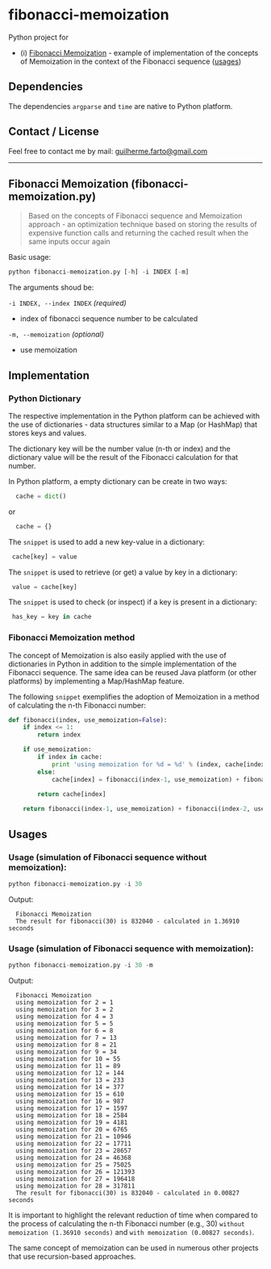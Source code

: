 # fibonacci-memoization

Python project for
* (i) [Fibonacci Memoization](#fibonacci-memoization) - example of implementation of the concepts of Memoization in the context of the Fibonacci sequence ([usages](#all-usages))

## Dependencies

The dependencies `argparse` and `time` are native to Python platform.

## Contact / License

Feel free to contact me by mail: guilherme.farto@gmail.com

---

<a name="fibonacci-memoization"></a>
## Fibonacci Memoization (fibonacci-memoization.py)
> Based on the concepts of Fibonacci sequence and Memoization approach - an optimization technique based on storing the results of expensive function calls and returning the cached result when the same inputs occur again

Basic usage:
```python
python fibonacci-memoization.py [-h] -i INDEX [-m]
```

The arguments shoud be:

`-i INDEX, --index INDEX` *(required)*
* index of fibonacci sequence number to be calculated

`-m, --memoization` *(optional)*
* use memoization

<a name="fibonacci-memoization-implementation"></a>
## Implementation

### Python Dictionary

The respective implementation in the Python platform can be achieved with the use of dictionaries - data structures similar to a Map (or HashMap) that stores keys and values.

The dictionary key will be the number value (n-th or index) and the dictionary value will be the result of the Fibonacci calculation for that number.

In Python platform, a empty dictionary can be create in two ways:

```python
  cache = dict()
```

or

```python
  cache = {}
```

The `snippet` is used to add a new key-value in a dictionary:

```python
 cache[key] = value
```

The `snippet` is used to retrieve (or get) a value by key in a dictionary:

```python
 value = cache[key]
```

The `snippet` is used to check (or inspect) if a key is present in a dictionary:

```python
 has_key = key in cache
```

### Fibonacci Memoization method

The concept of Memoization is also easily applied with the use of dictionaries in Python in addition to the simple implementation of the Fibonacci sequence. The same idea can be reused Java platform (or other platforms) by implementing a Map/HashMap feature.

The following `snippet` exemplifies the adoption of Memoization in a method of calculating the n-th Fibonacci number:

```python
def fibonacci(index, use_memoization=False):
	if index <= 1:
		return index

	if use_memoization:
		if index in cache:
			print 'using memoization for %d = %d' % (index, cache[index])
		else:
			cache[index] = fibonacci(index-1, use_memoization) + fibonacci(index-2, use_memoization)
		
		return cache[index]

	return fibonacci(index-1, use_memoization) + fibonacci(index-2, use_memoization)
```

<a name="all-usages"></a>
## Usages

### Usage (simulation of Fibonacci sequence without memoization):
```python
python fibonacci-memoization.py -i 30
```

Output:

```
  Fibonacci Memoization
  The result for fibonacci(30) is 832040 - calculated in 1.36910 seconds
```

### Usage (simulation of Fibonacci sequence with memoization):
```python
python fibonacci-memoization.py -i 30 -m
```

Output:

```
  Fibonacci Memoization
  using memoization for 2 = 1
  using memoization for 3 = 2
  using memoization for 4 = 3
  using memoization for 5 = 5
  using memoization for 6 = 8
  using memoization for 7 = 13
  using memoization for 8 = 21
  using memoization for 9 = 34
  using memoization for 10 = 55
  using memoization for 11 = 89
  using memoization for 12 = 144
  using memoization for 13 = 233
  using memoization for 14 = 377
  using memoization for 15 = 610
  using memoization for 16 = 987
  using memoization for 17 = 1597
  using memoization for 18 = 2584
  using memoization for 19 = 4181
  using memoization for 20 = 6765
  using memoization for 21 = 10946
  using memoization for 22 = 17711
  using memoization for 23 = 28657
  using memoization for 24 = 46368
  using memoization for 25 = 75025
  using memoization for 26 = 121393
  using memoization for 27 = 196418
  using memoization for 28 = 317811
  The result for fibonacci(30) is 832040 - calculated in 0.00827 seconds
```

It is important to highlight the relevant reduction of time when compared to the process of calculating the n-th Fibonacci number (e.g., 30) `without memoization (1.36910 seconds)` and `with memoization (0.00827 seconds)`.

The same concept of memoization can be used in numerous other projects that use recursion-based approaches.
